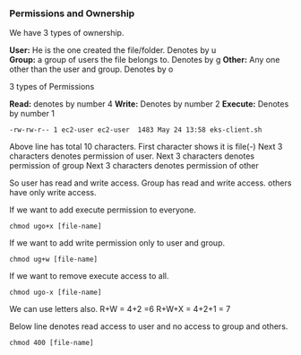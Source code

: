 ### Permissions and Ownership

We have 3 types of ownership.

**User:** He is the one created the file/folder. Denotes by u <br/>
**Group:** a group of users the file belongs to. Denotes by g
**Other:** Any one other than the user and group. Denotes by o

3 types of Permissions

**Read:** denotes by number 4
**Write:** Denotes by number 2
**Execute:** Denotes by number 1
```
-rw-rw-r-- 1 ec2-user ec2-user  1483 May 24 13:58 eks-client.sh
```
Above line has total 10 characters. First character  shows it is file(-)
Next 3 characters denotes permission of user.
Next 3 characters denotes permission of group
Next 3 characters denotes permission of other

So user has read and write access.
Group has read and write access.
others have only write access.

If we want to add execute permission to everyone.

```
chmod ugo+x [file-name]
```

If we want to add write permission only to user and group.

```
chmod ug+w [file-name]
```

If we want to remove execute access to all.

```
chmod ugo-x [file-name]
```

We can use letters also.
R+W = 4+2 =6
R+W+X = 4+2+1 = 7

Below line denotes read access to user and no access to group and others.
```
chmod 400 [file-name]
```

